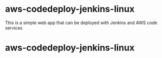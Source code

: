 # aws-codedeploy-jenkins-linux
This is a simple web app that can be deployed with Jenkins and AWS code services
# aws-codedeploy-jenkins-linux
